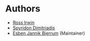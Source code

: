 # Authors

* [Ross Irwin](https://github.com/rssrwn)
* [Spyridon Dimitriadis](https://github.com/spirosdim)
* [Esben Jannik Bjerrum](https://github.com/EBjerrum) (Maintainer)
